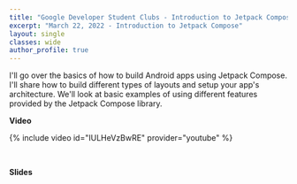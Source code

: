 ```yaml
---
title: "Google Developer Student Clubs - Introduction to Jetpack Compose"
excerpt: "March 22, 2022 - Introduction to Jetpack Compose"
layout: single
classes: wide
author_profile: true
---
```


I'll go over the basics of how to build Android apps using Jetpack Compose. I'll share how to build different types of layouts and setup your app's architecture. We'll look at basic examples of using different features provided by the Jetpack Compose library.

**Video**

{% include video id="IULHeVzBwRE" provider="youtube" %}

<br/>

**Slides**

<script async class="speakerdeck-embed" data-id="5a17c225fb1048b6a514950074263846" data-ratio="1.77777777777778" src="//speakerdeck.com/assets/embed.js"></script>
